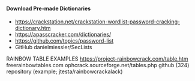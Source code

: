 #### Download Pre-made Dictionaries
- https://crackstation.net/crackstation-wordlist-password-cracking-dictionary.htm
- https://apasscracker.com/dictionaries/
- https://github.com/topics/password-list
- GitHub danielmiessler/SecLists

RAINBOW TABLE EXAMPLES
https://project-rainbowcrack.com/table.htm
freerainbowtables.com
ophcrack.sourceforge.net/tables.php
github (324) repository (example; jtesta/rainbowcrackalack)

